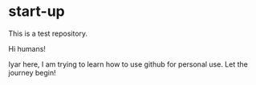 # start-up
This is a test repository. 

Hi humans!

Iyar here, I am trying to learn how to use github for personal use. 
Let the journey begin!

